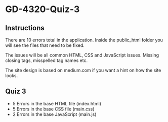 # GD-4320-Quiz-3

## Instructions

There are 10 errors total in the application. Inside the public_html folder you will see the files that need to be fixed.

The issues will be all common HTML, CSS and JavaScript issues. Missing closing tags, misspelled tag names etc.

The site design is based on medium.com if you want a hint on how the site looks.

## Quiz 3

  * 5 Errors in the base HTML file (index.html)
  * 5 Errors in the base CSS file (main.css)
  * 2 Errors in the base JavaScript (main.js)
